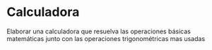 # Calculadora
Elaborar una calculadora que resuelva las operaciones básicas matemáticas junto con las operaciones trigonométricas mas usadas
